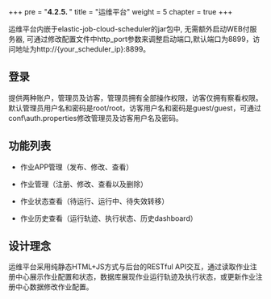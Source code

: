+++
pre = "<b>4.2.5. </b>"
title = "运维平台"
weight = 5
chapter = true
+++

运维平台内嵌于elastic-job-cloud-scheduler的jar包中, 无需额外启动WEB付服务器, 可通过修改配置文件中http_port参数来调整启动端口,默认端口为8899，访问地址为http://{your_scheduler_ip}:8899。

## 登录

提供两种账户，管理员及访客，管理员拥有全部操作权限，访客仅拥有察看权限。默认管理员用户名和密码是root/root，访客用户名和密码是guest/guest，可通过conf\auth.properties修改管理员及访客用户名及密码。

## 功能列表

* 作业APP管理（发布、修改、查看）

* 作业管理（注册、修改、查看以及删除）

* 作业状态查看（待运行、运行中、待失效转移）

* 作业历史查看（运行轨迹、执行状态、历史dashboard）

## 设计理念

运维平台采用纯静态HTML+JS方式与后台的RESTful API交互，通过读取作业注册中心展示作业配置和状态，数据库展现作业运行轨迹及执行状态，或更新作业注册中心数据修改作业配置。

